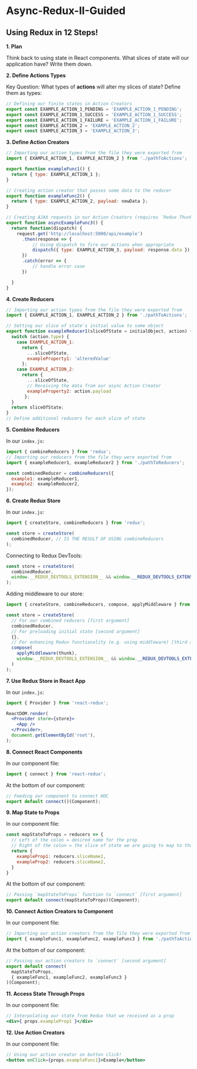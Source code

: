 # Async-Redux-II-Guided

## Using Redux in 12 Steps!
**1. Plan**

Think back to using state in React components. What slices of state will our application have? Write them down.

**2. Define Actions Types**

Key Question: What types of **actions** will alter my slices of state? Define them as types:
```js
// Defining our finite states in Action Creators
export const EXAMPLE_ACTION_1_PENDING = 'EXAMPLE_ACTION_1_PENDING';
export const EXAMPLE_ACTION_1_SUCCESS = 'EXAMPLE_ACTION_1_SUCCESS';
export const EXAMPLE_ACTION_1_FAILURE = 'EXAMPLE_ACTION_1_FAILURE';
export const EXAMPLE_ACTION_2 = 'EXAMPLE_ACTION_2';
export const EXAMPLE_ACTION_3 = 'EXAMPLE_ACTION_3';
```

**3. Define Action Creators**
```js
// Importing our action types from the file they were exported from
import { EXAMPLE_ACTION_1, EXAMPLE_ACTION_2 } from './pathToActions';
```
```js
export function exampleFunc1() {
  return { type: EXAMPLE_ACTION_1 };
}

// Creating action creator that passes some data to the reducer
export function exampleFunc2() {
  return { type: EXAMPLE_ACTION_2, payload: newData };
}

// Creating AJAX requests in our Action Creators (requires `Redux Thunk`)
export function asyncExampleFunc3() {
  return function(dispatch) {
    request.get('http://localhost:5000/api/example')
      .then(response => {
          // Using dispatch to fire our actions when appropriate
          dispatch({ type: EXAMPLE_ACTION_3, payload: response.data })
      })
      .catch(error => {
          // handle error case
      })

  }
}
```

**4. Create Reducers**
```js
// Importing our action types from the file they were exported from
import { EXAMPLE_ACTION_1, EXAMPLE_ACTION_2 } from './pathToActions';
```
```js
// Setting our slice of state's initial value to some object
export function exampleReducer1(sliceOfState = initialObject, action) {
  switch (action.type) {
    case EXAMPLE_ACTION_1:
      return { 
        ...sliceOfState,
        exampleProperty1: 'alteredValue'
      };
    case EXAMPLE_ACTION_2:
      return { 
        ...sliceOfState,
        // Receiving the data from our async Action Creator
        exampleProperty2: action.payload
       };
  }
  return sliceOfState;
}
// Define additional reducers for each slice of state
```

**5. Combine Reducers**

In our `index.js`:
```js
import { combineReducers } from 'redux';
// Importing our reducers from the file they were exported from
import { exampleReducer1, exampleReducer2 } from './pathToReducers';
```
```js
const combinedReducer = combineReducers({
  example1: exampleReducer1,
  example2: exampleReducer2,
});
```

**6. Create Redux Store**

In our `index.js`:
```js
import { createStore, combineReducers } from 'redux';
```
```js
const store = createStore(
  combinedReducer, // IS THE RESULT OF USING combineReducers
);
```

Connecting to Redux DevTools:
```js
const store = createStore(
  combinedReducer,
  window.__REDUX_DEVTOOLS_EXTENSION__ && window.__REDUX_DEVTOOLS_EXTENSION__()
);
```

Adding middleware to our store:
```js
import { createStore, combineReducers, compose, applyMiddleware } from 'redux';
```
```js
const store = createStore(
  // For our combined reducers [first argument]
  combinedReducer,
  // For preloading initial state [second argument]
  {},
  // For enhancing Redux functionality (e.g. using middleware) [third argument]
  compose(
    applyMiddleware(thunk),
    window.__REDUX_DEVTOOLS_EXTENSION__ && window.__REDUX_DEVTOOLS_EXTENSION__()
  )
);
```

**7. Use Redux Store in React App**

In our `index.js`:
```js
import { Provider } from 'react-redux';
```
```jsx
ReactDOM.render(
  <Provider store={store}>
    <App />
  </Provider>,
  document.getElementById('root'),
);
```
              
**8. Connect React Components**

In our component file:
```js
import { connect } from 'react-redux';
```
At the bottom of our component:
```js
// Feeding our component to connect HOC
export default connect()(Component);
```

**9. Map State to Props**

In our component file:
```js
const mapStateToProps = reducers => {
  // Left of the colon = desired name for the prop
  // Right of the colon = the slice of state we are going to map to that prop
  return {
    exampleProp1: reducers.sliceName1,
    exampleProp2: reducers.sliceName2,
  }
}
```
At the bottom of our component:
```js
// Passing `mapStateToProps` function to `connect` [first argument]
export default connect(mapStateToProps)(Component);
```

**10. Connect Action Creators to Component**

In our component file:
```js
// Importing our action creators from the file they were exported from
import { exampleFunc1, exampleFunc2, exampleFunc3 } from './pathToActions';
```
At the bottom of our component:
```js
// Passing our action creators to `connect` [second argument]
export default connect(
  mapStateToProps, 
  { exampleFunc1, exampleFunc2, exampleFunc3 }
)(Component);
```

**11. Access State Through Props**

In our component file:
```jsx
// Interpolating our state from Redux that we received as a prop
<div>{ props.exampleProp1 }</div>
```

**12. Use Action Creators**

In our component file:
```jsx
// Using our action creator on button click!
<button onClick={props.exampleFunc1}>Example</button>
```

